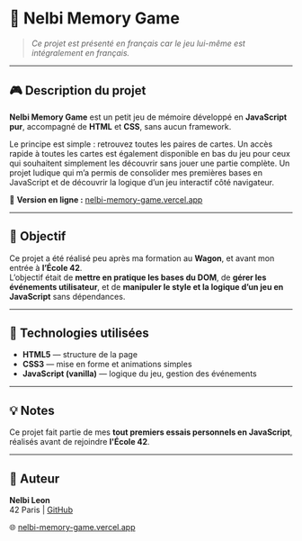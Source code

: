 # 🧠 Nelbi Memory Game

> *Ce projet est présenté en français car le jeu lui-même est intégralement en français.*

---

## 🎮 Description du projet

**Nelbi Memory Game** est un petit jeu de mémoire développé en **JavaScript pur**, accompagné de **HTML** et **CSS**, sans aucun framework.

Le principe est simple : retrouvez toutes les paires de cartes. Un accès rapide à toutes les cartes est également disponible en bas du jeu pour ceux qui souhaitent simplement les découvrir sans jouer une partie complète.
Un projet ludique qui m’a permis de consolider mes premières bases en JavaScript et de découvrir la logique d’un jeu interactif côté navigateur.

🔗 **Version en ligne :** [nelbi-memory-game.vercel.app](https://nelbi-memory-game.vercel.app)

---

## 🚀 Objectif

Ce projet a été réalisé peu après ma formation au **Wagon**, et avant mon entrée à **l’École 42**.  
L’objectif était de **mettre en pratique les bases du DOM**, de **gérer les événements utilisateur**, et de **manipuler le style et la logique d’un jeu en JavaScript** sans dépendances.

---

## 🧱 Technologies utilisées

- **HTML5** — structure de la page  
- **CSS3** — mise en forme et animations simples  
- **JavaScript (vanilla)** — logique du jeu, gestion des événements

---

## 💡 Notes

Ce projet fait partie de mes **tout premiers essais personnels en JavaScript**, réalisés avant de rejoindre **l'École 42**.

---

## 🧩 Auteur

**Nelbi Leon**  
42 Paris | [GitHub](https://github.com/Bineleon)

🌐 [nelbi-memory-game.vercel.app](https://nelbi-memory-game.vercel.app)
